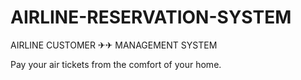 # AIRLINE-RESERVATION-SYSTEM
AIRLINE CUSTOMER ✈✈ MANAGEMENT SYSTEM

Pay your air tickets from the comfort of your home.
